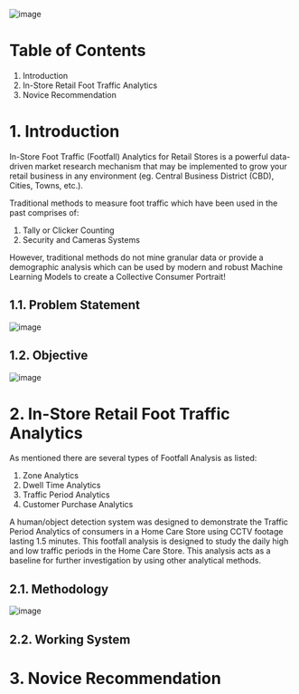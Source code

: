 ![image](https://user-images.githubusercontent.com/87763082/126652641-53e34715-e0a1-4fdc-b0a1-9f3ceb9b12cf.png)

# Table of Contents 
1. Introduction 
2. In-Store Retail Foot Traffic Analytics
3. Novice Recommendation 

# 1. Introduction

In-Store Foot Traffic (Footfall) Analytics for Retail Stores is a powerful data-driven market research mechanism that may be implemented to grow your retail business in any environment (eg. Central Business District (CBD), Cities, Towns, etc.).

Traditional methods to measure foot traffic which have been used in the past comprises of:
1. Tally or Clicker Counting
2. Security and Cameras Systems

However, traditional methods do not mine granular data or provide a demographic analysis which can be used by modern and robust Machine Learning Models to create a Collective Consumer Portrait!

## 1.1. Problem Statement 

![image](https://user-images.githubusercontent.com/87763082/126785843-c5e4f5bd-61c8-4c9c-a159-35b8402a978e.png)

## 1.2. Objective 

![image](https://user-images.githubusercontent.com/87763082/126679042-8dbad9eb-b134-42f6-827d-81d6245d4db5.png)

# 2. In-Store Retail Foot Traffic Analytics 
As mentioned there are several types of Footfall Analysis as listed: 

1. Zone Analytics 
2. Dwell Time Analytics 
3. Traffic Period Analytics 
4. Customer Purchase Analytics 

A human/object detection system was designed to demonstrate the Traffic Period Analytics of consumers in a Home Care Store using CCTV footage lasting 1.5 minutes. This footfall analysis is designed to study the daily high and low traffic periods in the Home Care Store. This analysis acts as a baseline for further investigation by using other analytical methods. 

## 2.1. Methodology

![image](https://user-images.githubusercontent.com/87763082/126785525-bc79fdad-3a14-4801-850f-ce9ae7f2c769.png)

## 2.2. Working System

# 3. Novice Recommendation 

